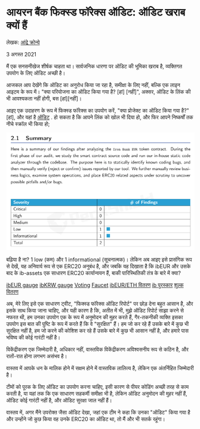 # आयरन बैंक फिक्स्ड फॉरेक्स ऑडिट: ऑडिट खराब क्यों हैं

लेखक: [आंद्रे क्रोन्ये](https://twitter.com/AndreCronjeTech)</br>

3 अगस्त 2021

मैं एक सनसनीखेज शीर्षक चाहता था। सार्वजनिक धारणा पर ऑडिट की भूमिका खराब है, व्यक्तिगत उपयोग के लिए ऑडिट अच्छी है।

आजकल आप देखेंगे कि ऑडिट का अनुरोध किया जा रहा है, समीक्षा के लिए नहीं, बल्कि एक लाइन आइटम के रूप में। "क्या परियोजना का ऑडिट किया गया है? \[हां\] \[नहीं\]", अक्सर, ऑडिट के लिंक की भी आवश्यकता नहीं होगी, बस \[हां\]\[नहीं\]।

आइए एक उदाहरण के रूप में फिक्स्ड फॉरेक्स का उपयोग करें, "क्या प्रोजेक्ट का ऑडिट किया गया है?" \[हां\], और यहां है [ऑडिट](https://github.com/andrecronje/fixed-forex-audit/blob/main/PeckShield-Audit-Report-ERC20-ibEUR-v1.0.pdf) . हो सकता है कि आपने लिंक को खोल भी दिया हो, और फिर आपने निष्कर्षों तक नीचे स्क्रॉल भी किया हो;

![](1.png)

बढ़िया है ना? 1 low (कम) और 1 informational (सूचनात्मक)। लेकिन अब आइए इसे प्रासंगिक रूप से देखें, यह अनिवार्य रूप से एक ERC20 अनुबंध है, और जबकि यह दिखाता है कि ibEUR और उसके बाद के ib-assets एक साधारण ERC20 कार्यान्वयन हैं, बाकी पारिस्थितिकी तंत्र के बारे में क्या?

[ibEUR gauge](https://etherscan.io/address/0x9d7ca778d067045a9d6b871c9d28589875308018)
[ibKRW gauge](https://etherscan.io/address/0x8992fd229b574b8083de1249bc6fd3711fda45dd)
[Voting](https://etherscan.io/address/0xd9c8620c0c0b866b7b5180d2d70093165340326d)
[Faucet](https://etherscan.io/address/0x7d254d9adc588126edae52a1029278180a802e8)
[ibEUR/ETH वितरण](https://etherscan.io/address/0x1da8a6fe33bd35b99505d67843eec9fa124f2d4b)
[ib पुरस्कार](https://etherscan.io/address/0x83893c4a42f8654c2dd4ff7b4a7cd0e33ae8c859)
[शुल्क वितरण](https://etherscan.io/address/0x27761efeb0c7b411e71d0fd0aee5dde35c810cc2)

अब, मेरे लिए इसे एक साधारण ट्वीट, "फिक्स्ड फॉरेक्स ऑडिट रिपोर्ट" पर छोड़ देना बहुत आसान है, और इसके साथ किया जाना चाहिए, और यही कारण है कि, अतीत में भी, मुझे ऑडिट रिपोर्ट साझा करने से नफरत थी, हम उनका उपयोग एक के रूप में अनुमोदन की मुहर करते हैं, गैर-तकनीकी व्यक्ति इसका उपयोग इस बात की पुष्टि के रूप में करते हैं कि वे "सुरक्षित" हैं। हम जो कर रहे हैं उसके बारे में कुछ भी सुरक्षित नहीं है, हम जो करने की कोशिश कर रहे हैं उसके बारे में कुछ भी आसान नहीं है, और हमारे पास भविष्य की कोई गारंटी नहीं है।

विकेंद्रीकरण एक जिम्मेदारी है, अधिकार नहीं, वास्तविक विकेंद्रीकरण अविश्वसनीय रूप से कठिन है, और रातों-रात होना लगभग असंभव है।

वास्तव में आपके धन के मालिक होने में सक्षम होने में वास्तविक लालित्य है, लेकिन एक अंतर्निहित जिम्मेदारी है।

टीमों को पूरक के लिए ऑडिट का उपयोग करना चाहिए, इसी कारण से पीयर कोडिंग अच्छी तरह से काम करती है, या यहां तक कि एक साधारण सहकर्मी समीक्षा भी है, लेकिन ऑडिट अनुमोदन की मुहर नहीं हैं, ऑडिट कोई गारंटी नहीं है, और ऑडिट सुरक्षा जाल नहीं हैं।

वास्तव में, अगर मैंने उपरोक्त जैसा ऑडिट देखा, जहां एक टीम ने कहा कि उनका "ऑडिट" किया गया है और उन्होंने जो कुछ किया वह उनके ERC20 का ऑडिट था, तो मैं और भी सतर्क रहूंगा।
